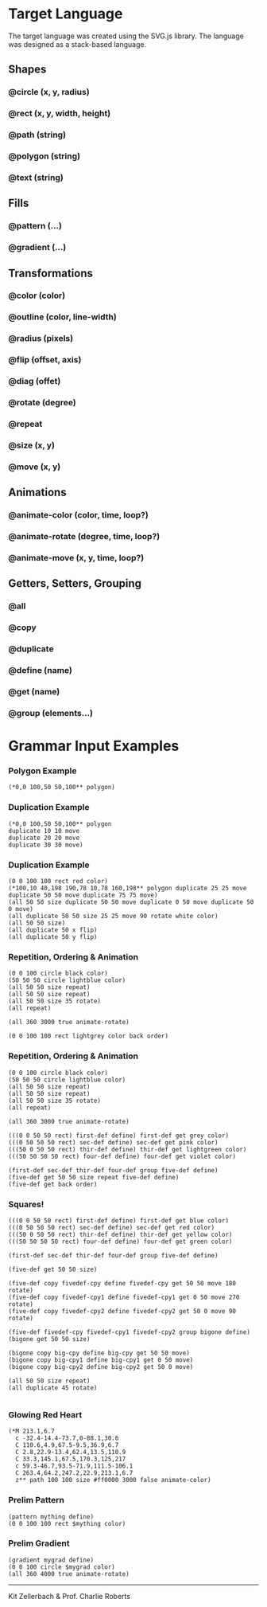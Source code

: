 # Target Language

The target language was created using the SVG.js library. The language was designed as a stack-based language.

## Shapes

### @circle (x, y, radius)

### @rect (x, y, width, height)

### @path (string)

### @polygon (string)

### @text (string)


## Fills

### @pattern (...)

### @gradient (...)


## Transformations

### @color (color)

### @outline (color, line-width)

### @radius (pixels)

### @flip (offset, axis)

### @diag (offet)

### @rotate (degree)

### @repeat

### @size (x, y) 

### @move (x, y)


## Animations

### @animate-color (color, time, loop?)

### @animate-rotate (degree, time, loop?)

### @animate-move (x, y, time, loop?)


## Getters, Setters, Grouping

### @all

### @copy

### @duplicate

### @define (name)

### @get (name)

### @group (elements...)




# Grammar Input Examples

### Polygon Example
```
(*0,0 100,50 50,100** polygon)
```

### Duplication Example
```
(*0,0 100,50 50,100** polygon 
duplicate 10 10 move 
duplicate 20 20 move 
duplicate 30 30 move)
```

### Duplication Example
```
(0 0 100 100 rect red color) 
(*100,10 40,198 190,78 10,78 160,198** polygon duplicate 25 25 move duplicate 50 50 move duplicate 75 75 move)
(all 50 50 size duplicate 50 50 move duplicate 0 50 move duplicate 50 0 move)
(all duplicate 50 50 size 25 25 move 90 rotate white color)
(all 50 50 size)
(all duplicate 50 x flip)
(all duplicate 50 y flip)
```


### Repetition, Ordering & Animation
```
(0 0 100 circle black color)
(50 50 50 circle lightblue color)
(all 50 50 size repeat)
(all 50 50 size repeat)
(all 50 50 size 35 rotate)
(all repeat)

(all 360 3000 true animate-rotate)

(0 0 100 100 rect lightgrey color back order)
```

### Repetition, Ordering & Animation
```
(0 0 100 circle black color)
(50 50 50 circle lightblue color)
(all 50 50 size repeat)
(all 50 50 size repeat)
(all 50 50 size 35 rotate)
(all repeat)

(all 360 3000 true animate-rotate)

(((0 0 50 50 rect) first-def define) first-def get grey color)
(((0 50 50 50 rect) sec-def define) sec-def get pink color)
(((50 0 50 50 rect) thir-def define) thir-def get lightgreen color)
(((50 50 50 50 rect) four-def define) four-def get violet color)

(first-def sec-def thir-def four-def group five-def define)
(five-def get 50 50 size repeat five-def define)
(five-def get back order)
```

### Squares!
```
(((0 0 50 50 rect) first-def define) first-def get blue color)
(((0 50 50 50 rect) sec-def define) sec-def get red color)
(((50 0 50 50 rect) thir-def define) thir-def get yellow color)
(((50 50 50 50 rect) four-def define) four-def get green color)

(first-def sec-def thir-def four-def group five-def define)

(five-def get 50 50 size)

(five-def copy fivedef-cpy define fivedef-cpy get 50 50 move 180 rotate)
(five-def copy fivedef-cpy1 define fivedef-cpy1 get 0 50 move 270 rotate)
(five-def copy fivedef-cpy2 define fivedef-cpy2 get 50 0 move 90 rotate)

(five-def fivedef-cpy fivedef-cpy1 fivedef-cpy2 group bigone define)
(bigone get 50 50 size)

(bigone copy big-cpy define big-cpy get 50 50 move)
(bigone copy big-cpy1 define big-cpy1 get 0 50 move)
(bigone copy big-cpy2 define big-cpy2 get 50 0 move)

(all 50 50 size repeat)
(all duplicate 45 rotate)
        
```


### Glowing Red Heart
```
(*M 213.1,6.7
  c -32.4-14.4-73.7,0-88.1,30.6
  C 110.6,4.9,67.5-9.5,36.9,6.7
  C 2.8,22.9-13.4,62.4,13.5,110.9
  C 33.3,145.1,67.5,170.3,125,217
  c 59.3-46.7,93.5-71.9,111.5-106.1
  C 263.4,64.2,247.2,22.9,213.1,6.7
  z** path 100 100 size #ff0000 3000 false animate-color)
```



### Prelim Pattern

```
(pattern mything define)
(0 0 100 100 rect $mything color)
```

### Prelim Gradient

```
(gradient mygrad define)
(0 0 100 circle $mygrad color)
(all 360 4000 true animate-rotate)
```



---

Kit Zellerbach & Prof. Charlie Roberts
